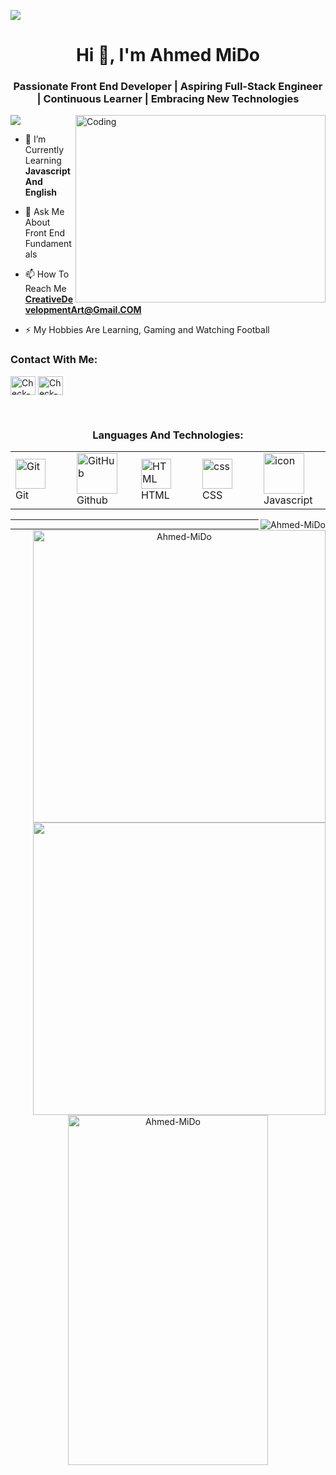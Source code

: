 <img src="https://i.imgur.com/c80IwQz.png"></img>
<h1 align="center">Hi 👋, I'm Ahmed MiDo</h1>
<h3 align="center">Passionate Front End Developer | Aspiring Full-Stack Engineer | Continuous Learner | Embracing New Technologies
</h3>
<img align="right" alt="Coding" width="400" height="300" src="https://getwallpapers.com/wallpaper/full/4/f/5/1263562-hd-code-wallpaper-1920x1080-for-samsung-galaxy.jpg">

![](https://visitcount.itsvg.in/api?id=AhmedMiDo&icon=0&color=4)

- 🌱 I’m Currently Learning **Javascript And English**

- 💬 Ask Me About Front End Fundamentals

- 📫 How To Reach Me **CreativeDevelopmentArt@Gmail.COM**

- ⚡ My Hobbies Are Learning, Gaming and Watching Football

<h3 align="left">Contact With Me:</h3>
<p align="left">
<a href="#" target="blank"><img align="center" src="https://raw.githubusercontent.com/rahuldkjain/github-profile-readme-generator/master/src/images/icons/Social/facebook.svg" alt="Check-Github-Email" height="30" width="40" /></a>
<a href="https://www.linkedin.com/in/ahmed-mido" target="blank"><img align="center" src="https://raw.githubusercontent.com/rahuldkjain/github-profile-readme-generator/master/src/images/icons/Social/linked-in-alt.svg" alt="Check-Github-Email" height="30" width="40" /></a></p>
<br>
<div align="center">
  <h3>Languages And Technologies:</h3>
  
<table>
  <tr>
    <td width="96">
        <img src="https://skillicons.dev/icons?i=git" width="48" height="48" alt="Git" />
      <br>Git
    </td>
    <td width="96">
        <img src="https://techstack-generator.vercel.app/github-icon.svg" width="65" height="65" alt="GitHub" />
      <br>Github
    </td>
    <td width="96">
        <img src="https://skillicons.dev/icons?i=html" width="48" height="48" alt="HTML" />
      <br>HTML
    </td>
    <td width="96">
        <img src="https://skillicons.dev/icons?i=css" width="48" height="48" alt="css" />
      <br>CSS
    </td>
    <td width="96">
        <img src="https://techstack-generator.vercel.app/js-icon.svg" alt="icon" width="65" height="65" />
      <br>Javascript
    </td>
  </tr>
</table>
<div>
  <img align="right" src="https://github-readme-stats.vercel.app/api?username=AhmedMiDo77&theme=radical&show_icons=true&hide_border=false&count_private=true" alt="Ahmed-MiDo" />
  <hr>
  <img align="right" width="468" src="https://github-readme-streak-stats.herokuapp.com/?user=AhmedMiDo77&theme=radical&hide_border=false" alt="Ahmed-MiDo" />
  <hr>
  <img align="right" width="468" src="https://github-readme-stats.vercel.app/api/top-langs/?username=AhmedMiDo77&theme=radical&show_icons=true&hide_border=false&layout=compact" />
</div>
<!-- You Can Use Align To Move It Vertically With Div -->
<div>
  <img width="320" height="560" src="https://i.imgur.com/qMAA1SS.jpg" alt="Ahmed-MiDo"></img>
</div>
